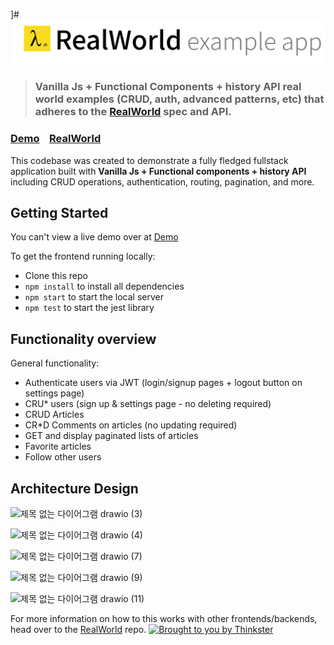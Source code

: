 ]# ![Vanilla Js + Functional components + history API](logo_js.png)

> ### Vanilla Js + Functional Components + history API real world examples (CRUD, auth, advanced patterns, etc) that adheres to the [RealWorld](https://github.com/gothinkster/realworld-example-apps) spec and API.

### [Demo](https://js-playground-two.vercel.app)&nbsp;&nbsp;&nbsp;&nbsp;[RealWorld](https://github.com/gothinkster/realworld)

This codebase was created to demonstrate a fully fledged fullstack application built with **Vanilla Js + Functional components + history API** including CRUD operations, authentication, routing, pagination, and more.


## Getting Started

You can't view a live demo over at [Demo](https://js-playground-two.vercel.app)

To get the frontend running locally:

- Clone this repo
- `npm install` to install all dependencies
- `npm start` to start the local server 
- `npm test` to start the jest library 


## Functionality overview
General functionality:
- Authenticate users via JWT (login/signup pages + logout button on settings page)
- CRU* users (sign up & settings page - no deleting required)
- CRUD Articles
- CR*D Comments on articles (no updating required)
- GET and display paginated lists of articles
- Favorite articles
- Follow other users

## Architecture Design
![제목 없는 다이어그램 drawio (3)](https://github.com/Seung-hwan285/Functional-component-realworld-example-app/assets/74364667/f8a4535c-119b-46f0-8017-f9aa9a290b2c)

![제목 없는 다이어그램 drawio (4)](https://github.com/Seung-hwan285/Functional-component-realworld-example-app/assets/74364667/0ac78f98-3670-4852-b8b0-897ec86acb48)

![제목 없는 다이어그램 drawio (7)](https://github.com/Seung-hwan285/Functional-component-realworld-example-app/assets/74364667/5ef88954-8126-4757-a06a-7c88c4784366)

![제목 없는 다이어그램 drawio (9)](https://github.com/Seung-hwan285/Functional-component-realworld-example-app/assets/74364667/20f959bd-f36e-4175-ab92-12439a642e05)

![제목 없는 다이어그램 drawio (11)](https://github.com/Seung-hwan285/Functional-component-realworld-example-app/assets/74364667/aaf6adb2-2407-451d-aef8-b6b12f25745d)


For more information on how to this works with other frontends/backends, head over to the [RealWorld](https://github.com/gothinkster/realworld) repo.
[![Brought to you by Thinkster](https://raw.githubusercontent.com/gothinkster/realworld/master/media/end.png)](https://thinkster.io)